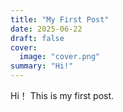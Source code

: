 ```yaml
---
title: "My First Post"
date: 2025-06-22
draft: false
cover:
  image: "cover.png"
summary: "Hi!"
---
```


Hi！
This is my first post.

